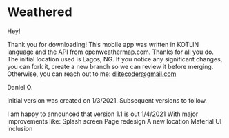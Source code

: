 # Weathered
Hey!

Thank you for downloading!
This mobile app was written in KOTLIN language and the API from openweathermap.com. Thanks for all you do.
The initial location used is Lagos, NG.
If you notice any significant changes, you can fork it, create a new branch so we can review it before merging.
Otherwise, you can reach out to me: dlitecoder@gmail.com

Daniel O.

Initial version was created on 1/3/2021.
Subsequent versions to follow.


 I am happy to announced that version 1.1 is out  1/4/2021
 With major improvements like:
 Splash screen
 Page redesign
 A new location
 Material UI inclusion
